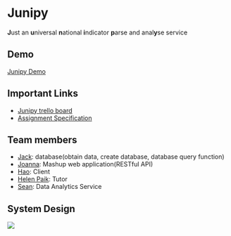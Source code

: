 # Junipy

**J**ust an **u**niversal **n**ational **i**ndicator **p**arse and anal**y**se service

## Demo
[Junipy Demo](http://45.76.176.41)

## Important Links

- [Junipy trello board](https://trello.com/b/BLktTIOc/junipy)
- [Assignment Specification](https://webcms3.cse.unsw.edu.au/COMP9321/18s1/resources/16378)

## Team members

- [Jack](https://webcms3.cse.unsw.edu.au/users/z5129432): database(obtain data, create database, database query function)
- [Joanna](https://webcms3.cse.unsw.edu.au/users/z5172461): Mashup web application(RESTful API)
- [Hao](https://webcms3.cse.unsw.edu.au/users/z5102511): Client
- [Helen Paik](https://webcms3.cse.unsw.edu.au/users/z2181240): Tutor
- [Sean](https://webcms3.cse.unsw.edu.au/users/z5090071): Data Analytics Service

## System Design

![](./documentation/system_design.jpg)
